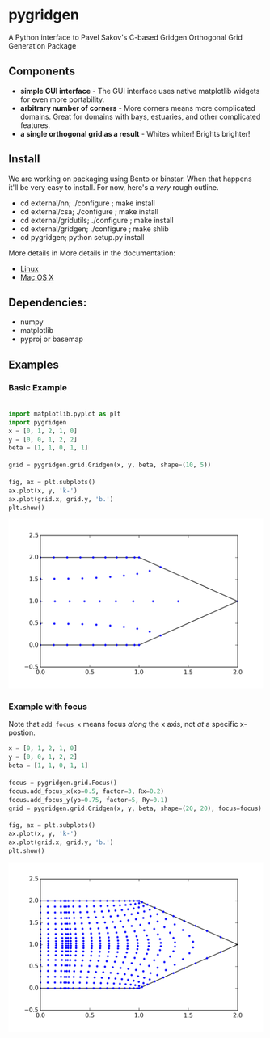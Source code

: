 # pygridgen

A Python interface to Pavel Sakov's C-based Gridgen Orthogonal Grid
Generation Package

## Components

  + **simple GUI interface** - The GUI interface uses native matplotlib
    widgets for even more portability.
  + **arbitrary number of corners** - More corners means more complicated
    domains.  Great for domains with bays, estuaries, and other complicated
    features.
  + **a single orthogonal grid as a result** - Whites whiter!
    Brights brighter!

## Install

We are working on packaging using Bento or binstar. When that happens
it'll be very easy to install. For now, here's a *very* rough outline.

  + cd external/nn; ./configure ; make install
  + cd external/csa; ./configure ; make install
  + cd external/gridutils; ./configure ; make install
  + cd external/gridgen; ./configure ; make shlib
  + cd pygridgen; python setup.py install

More details in More details in the documentation:

 + [Linux](doc/INSTALL_Linux.md)
 + [Mac OS X](doc/INSTALL_OSX.md)

## Dependencies:
  + numpy
  + matplotlib
  + pyproj or basemap

## Examples

### Basic Example
```python

import matplotlib.pyplot as plt
import pygridgen
x = [0, 1, 2, 1, 0]
y = [0, 0, 1, 2, 2]
beta = [1, 1, 0, 1, 1]

grid = pygridgen.grid.Gridgen(x, y, beta, shape=(10, 5))

fig, ax = plt.subplots()
ax.plot(x, y, 'k-')
ax.plot(grid.x, grid.y, 'b.')
plt.show()
```
![basic example](doc/images/example_basic.png)

### Example with focus
Note that `add_focus_x` means focus *along* the x axis, not
*at* a specific x-postion.

```python
x = [0, 1, 2, 1, 0]
y = [0, 0, 1, 2, 2]
beta = [1, 1, 0, 1, 1]

focus = pygridgen.grid.Focus()
focus.add_focus_x(xo=0.5, factor=3, Rx=0.2)
focus.add_focus_y(yo=0.75, factor=5, Ry=0.1)
grid = pygridgen.grid.Gridgen(x, y, beta, shape=(20, 20), focus=focus)

fig, ax = plt.subplots()
ax.plot(x, y, 'k-')
ax.plot(grid.x, grid.y, 'b.')
plt.show()
```
![focused example](doc/images/example_focused.png)

